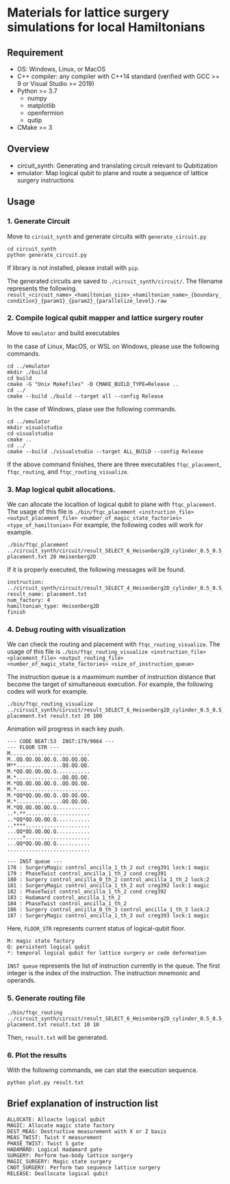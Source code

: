 # Materials for lattice surgery simulations for local Hamiltonians

## Requirement

- OS: Windows, Linux, or MacOS
- C++ compiler: any compiler with C++14 standard (verified with GCC >= 9 or Visual Studio >= 2019)
- Python >= 3.7
  - numpy
  - matplotlib
  - openfermion
  - qutip
- CMake >= 3

## Overview

- circuit_synth: Generating and translating circuit relevant to Qubitization
- emulator: Map logical qubit to plane and route a sequence of lattice surgery instructions

## Usage

### 1. Generate Circuit

Move to `circuit_synth` and generate circuits with `generate_circuit.py`

```
cd circuit_synth
python generate_circuit.py
```
If library is not installed, please install with `pip`.

The generated circuits are saved to `./circuit_synth/circuit/`.
The filename represents the following.
`result_<circuit_name>_<hamiltonian_size>_<hamiltonian_name>_{boundary_condition}_{param1}_{param2}_{parallelize_level}.raw`



### 2. Compile logical qubit mapper and lattice surgery router

Move to `emulator` and build executables

In the case of Linux, MacOS, or WSL on Windows, please use the following commands.
```
cd ../emulator
mkdir ./build
cd build
cmake -G "Unix Makefiles" -D CMAKE_BUILD_TYPE=Release ..
cd ../
cmake --build ./build --target all --config Release
```

In the case of Windows, plase use the following commands.
```
cd ../emulator
mkdir visualstudio
cd visualstudio
cmake ..
cd ../
cmake --build ./visualstudio --target ALL_BUILD --config Release
```

If the above command finishes, there are three executables `ftqc_placement`, `ftqc_routing`, and `ftqc_routing_visualize`.

### 3. Map logical qubit allocations.

We can allocate the localtion of logical qubit to plane with `ftqc_placement`. The usage of this file is 
`./bin/ftqc_placement <instruction_file> <output_placement_file> <number_of_magic_state_factories> <type_of_hamiltonian>`
For example, the following codes will work for example.
```
./bin/ftqc_placement ../circuit_synth/circuit/result_SELECT_6_Heisenberg2D_cylinder_0.5_0.5_6.raw placement.txt 28 Heisenberg2D
```

If it is properly executed, the following messages will be found.
```
instruction: ../circuit_synth/circuit/result_SELECT_4_Heisenberg2D_cylinder_0.5_0.5_0.raw
result_name: placement.txt
num_factory: 4
hamiltonian_type: Heisenberg2D
finish
```

### 4. Debug routing with visualization
We can check the routing and placement with `ftqc_routing_visualize`. The usage of this file is 
`./bin/ftqc_routing_visualize <instruction_file> <placement_file> <output_routing_file> <number_of_magic_state_factories> <size_of_instruction_queue>`

The instruction queue is a maxmimum number of instruction distance that become the target of simultaneous execution.
For example, the following codes will work for example.
```
./bin/ftqc_routing_visualize ../circuit_synth/circuit/result_SELECT_6_Heisenberg2D_cylinder_0.5_0.5_2.raw placement.txt result.txt 20 100
```

Animation will progress in each key push.

```
--- CODE BEAT:53  INST:179/9064 ---
--- FLOOR STR ---
M..........................
M..QQ.QQ.QQ.QQ.Q..QQ.QQ.QQ.
M**...............QQ.QQ.QQ.
M.*QQ.QQ.QQ.QQ.Q...........
M.*...............QQ.QQ.QQ.
M.*QQ.QQ.QQ.QQ.Q..QQ.QQ.QQ.
M.*........................
M.*QQ*QQ.QQ.QQ.Q..QQ.QQ.QQ.
M.*...............QQ.QQ.QQ.
M.*QQ.QQ.QQ.QQ.Q...........
..*.**.....................
..*QQ*QQ.QQ.QQ.Q...........
..****.....................
...QQ*QQ.QQ.QQ.Q...........
.....*.....................
...QQ*QQ.QQ.QQ.Q...........
...........................

--- INST queue ---
178 : SurgeryMagic control_ancilla_1_th_2 out creg391 lock:1 magic
179 : PhaseTwist control_ancilla_1_th_2 cond creg391
180 : Surgery control_ancilla_0_th_2 control_ancilla_1_th_2 lock:2
181 : SurgeryMagic control_ancilla_1_th_2 out creg392 lock:1 magic
182 : PhaseTwist control_ancilla_1_th_2 cond creg392
183 : Hadamard control_ancilla_1_th_2
184 : PhaseTwist control_ancilla_1_th_2
186 : Surgery control_ancilla_0_th_3 control_ancilla_1_th_3 lock:2
187 : SurgeryMagic control_ancilla_1_th_3 out creg393 lock:1 magic
```

Here, `FLOOR_STR` represents current status of logical-qubit floor. 
```
M: magic state factory
Q: persistent logical qubit
*: temporal logical qubit for lattice surgery or code deformation
```

`INST queue` represents the list of instruction currently in the queue.
The first integer is the index of the instruction. The instruction mnemonic and operands. 


### 5. Generate routing file

```
./bin/ftqc_routing ../circuit_synth/circuit/result_SELECT_6_Heisenberg2D_cylinder_0.5_0.5_2.raw placement.txt result.txt 10 10
```

Then, `result.txt` will be generated.
      

### 6. Plot the results

With the following commands, we can stat the execution sequence.
```
python plot.py result.txt
```

## Brief explanation of instruction list

```
ALLOCATE: Alloacte logical qubit
MAGIC: Allocate magic state factory
DEST_MEAS: Destructive measurement with X or Z basis
MEAS_TWIST: Twist Y measurement
PHASE_TWIST: Twist S gate
HADAMARD: Logical Hadamard gate
SURGERY: Perform two-body lattice surgery
MAGIC_SURGERY: Magic state surgery
CNOT_SURGERY: Perform two sequence lattice surgery
RELEASE: Deallocate logical qubit
```
